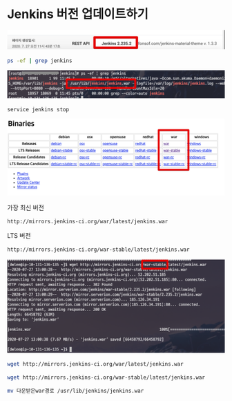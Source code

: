 # Jenkins 버전 업데이트하기

![intro](./images/intro.png)

```bash
ps -ef | grep jenkins
```

![war](./images/war.png)


```bash
service jenkins stop
```


![version](./images/version.png)

가장 최신 버전

```bash
http://mirrors.jenkins-ci.org/war/latest/jenkins.war
```

LTS 버전

```bash
http://mirrors.jenkins-ci.org/war-stable/latest/jenkins.war
```

![wget](./images/wget.png)

```bash
wget http://mirrors.jenkins-ci.org/war/latest/jenkins.war
```

```bash
wget http://mirrors.jenkins-ci.org/war-stable/latest/jenkins.war
```


```bash
mv 다운받은war경로 /usr/lib/jenkins/jenkins.war
```